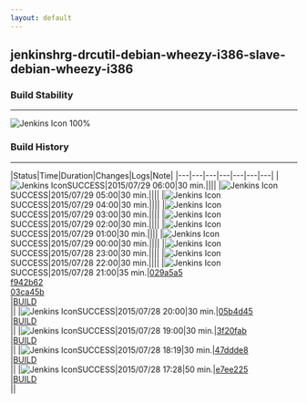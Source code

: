```yaml
---
layout: default
---
```

## jenkinshrg-drcutil-debian-wheezy-i386-slave-debian-wheezy-i386
### Build Stability
___
![Jenkins Icon](http://jenkinshrg.github.io/images/48x48/health-80plus.png)
100%
  
### Build History
___
|Status|Time|Duration|Changes|Logs|Note|
|---|---|---|---|---|---|---|
|![Jenkins Icon](http://jenkinshrg.github.io/images/24x24/blue.png)SUCCESS|2015/07/29 06:00|30 min.||||
|![Jenkins Icon](http://jenkinshrg.github.io/images/24x24/blue.png)SUCCESS|2015/07/29 05:00|30 min.||||
|![Jenkins Icon](http://jenkinshrg.github.io/images/24x24/blue.png)SUCCESS|2015/07/29 04:00|30 min.||||
|![Jenkins Icon](http://jenkinshrg.github.io/images/24x24/blue.png)SUCCESS|2015/07/29 03:00|30 min.||||
|![Jenkins Icon](http://jenkinshrg.github.io/images/24x24/blue.png)SUCCESS|2015/07/29 02:00|30 min.||||
|![Jenkins Icon](http://jenkinshrg.github.io/images/24x24/blue.png)SUCCESS|2015/07/29 01:00|30 min.||||
|![Jenkins Icon](http://jenkinshrg.github.io/images/24x24/blue.png)SUCCESS|2015/07/29 00:00|30 min.||||
|![Jenkins Icon](http://jenkinshrg.github.io/images/24x24/blue.png)SUCCESS|2015/07/28 23:00|30 min.||||
|![Jenkins Icon](http://jenkinshrg.github.io/images/24x24/blue.png)SUCCESS|2015/07/28 22:00|30 min.||||
|![Jenkins Icon](http://jenkinshrg.github.io/images/24x24/blue.png)SUCCESS|2015/07/28 21:00|35 min.|[029a5a5](https://github.com/jrl-umi3218/hmc2/commit/029a5a50cb83e3e3253fb0e332be037ad4fe4984)<br>[f942b62](https://github.com/jrl-umi3218/hrpsys-humanoid/commit/f942b622993b4ba9755beb79060b2fc2531321c4)<br>[03ca45b](https://github.com/jrl-umi3218/hrpsys-humanoid/commit/03ca45b16da9ba6aea88cf8fd51b8f87267fdc1a)<br>|[BUILD](https://drive.google.com/file/d/0B54sHwaxmuM4R1BDYTJjcVd4Q00/view?usp=drivesdk)<br>||
|![Jenkins Icon](http://jenkinshrg.github.io/images/24x24/blue.png)SUCCESS|2015/07/28 20:00|30 min.|[05b4d45](https://github.com/jrl-umi3218/hrpsys-humanoid/commit/05b4d4535ba3d516e91c44a5c09686c99375b040)<br>|[BUILD](https://drive.google.com/file/d/0B54sHwaxmuM4WUJuWjdUZko1MlU/view?usp=drivesdk)<br>||
|![Jenkins Icon](http://jenkinshrg.github.io/images/24x24/blue.png)SUCCESS|2015/07/28 19:00|30 min.|[3f20fab](https://github.com/fkanehiro/hrpsys-base/commit/3f20fab8feda6709cc9068cd3d921aa07b5b6c12)<br>|[BUILD](https://drive.google.com/file/d/0B54sHwaxmuM4cFJJVFFNc05OTU0/view?usp=drivesdk)<br>||
|![Jenkins Icon](http://jenkinshrg.github.io/images/24x24/blue.png)SUCCESS|2015/07/28 18:19|30 min.|[47ddde8](https://github.com/jrl-umi3218/hrpsys-humanoid/commit/47ddde8db2d067922ffbcc1ade298da41aaa2eb3)<br>|[BUILD](https://drive.google.com/file/d/0B54sHwaxmuM4Ti1oNHNGdWVBOVU/view?usp=drivesdk)<br>||
|![Jenkins Icon](http://jenkinshrg.github.io/images/24x24/blue.png)SUCCESS|2015/07/28 17:28|50 min.|[e7ee225](https://github.com/jrl-umi3218/hrpsys-humanoid/commit/e7ee22562be9cda2487f0da69c015f4f1d38a76a)<br>|[BUILD](https://drive.google.com/file/d/0B54sHwaxmuM4bk5MTFpEWWdsTFU/view?usp=drivesdk)<br>||
